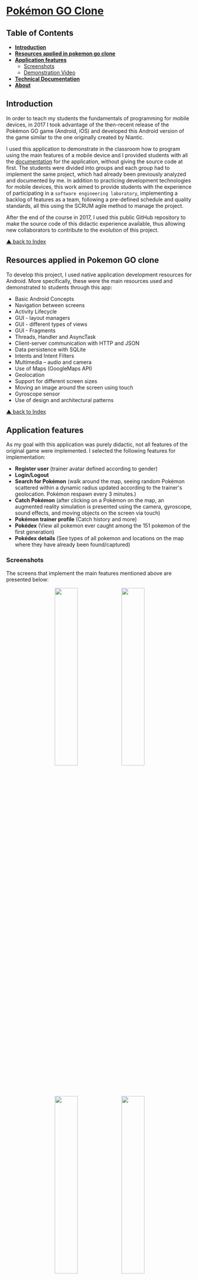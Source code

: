 # [Pokémon GO Clone][pokemon-go-repo]

## Table of Contents

* __[Introduction](#introduction)__
* __[Resources applied in pokemon go clone](#resources-applied-in-pokemon-go-clone)__
* __[Application features](#application-features)__
  * [Screenshots](#screenshots)
  * [Demonstration Video](#demonstration-video)
* __[Technical Documentation](#technical-documentation)__
* __[About](#about)__

## Introduction

In order to teach my students the fundamentals of programming for mobile devices, in 2017 I took advantage of the then-recent release of the Pokémon GO game (Android, iOS) and developed this Android version of the game similar to the one originally created by Niantic.

I used this application to demonstrate in the classroom how to program using the main features of a mobile device and I provided students with all the [documentation](#technical-documentation) for the application, without giving the source code at first. The students were divided into groups and each group had to implement the same project, which had already been previously analyzed and documented by me. In addition to practicing development technologies for mobile devices, this work aimed to provide students with the experience of participating in a ``software engineering laboratory``, implementing a backlog of features as a team, following a pre-defined schedule and quality standards, all this using the SCRUM agile method to manage the project.

After the end of the course in 2017, I used this public GitHub repository to make the source code of this didactic experience available, thus allowing new collaborators to contribute to the evolution of this project.

[▲ back to Index](#table-of-contents)

## Resources applied in Pokemon GO clone

To develop this project, I used native application development resources for Android. More specifically, these were the main resources used and demonstrated to students through this app:

* Basic Android Concepts
* Navigation between screens
* Activity Lifecycle
* GUI - layout managers
* GUI - different types of views
* GUI - Fragments
* Threads, Handler and AsyncTask
* Client-server communication with HTTP and JSON
* Data persistence with SQLite
* Intents and Intent Filters
* Multimedia – audio and camera
* Use of Maps (GoogleMaps API)
* Geolocation
* Support for different screen sizes
* Moving an image around the screen using touch
* Gyroscope sensor
* Use of design and architectural patterns

[▲ back to Index](#table-of-contents)

## Application features

As my goal with this application was purely didactic, not all features of the original game were implemented. I selected the following features for implementation:

* __Register user__ (trainer avatar defined according to gender)
* __Login/Logout__
* __Search for Pokémon__ (walk around the map, seeing random Pokémon scattered within a dynamic radius updated according to the trainer's geolocation. Pokémon respawn every 3 minutes.)
* __Catch Pokémon__ (after clicking on a Pokémon on the map, an augmented reality simulation is presented using the camera, gyroscope, sound effects, and moving objects on the screen via touch)
* __Pokémon trainer profile__ (Catch history and more)
* __Pokédex__ (View all pokemon ever caught among the 151 pokemon of the first generation)
* __Pokédex details__ (See types of all pokemon and locations on the map where they have already been found/captured)

### Screenshots

The screens that implement the main features mentioned above are presented below:

<div align="center">
  <img width="35%" src="https://user-images.githubusercontent.com/17458700/214350632-7ce44635-1762-44e8-99ad-f754919128c6.png?raw=true">
  <img width="35%" src="https://user-images.githubusercontent.com/17458700/214350620-09ac0e90-939b-4a1d-8a01-e0a8efd280d0.png?raw=true">
</div>
<div align="center">
  <img width="35%" src="https://user-images.githubusercontent.com/17458700/214350606-9d7a72c8-f3cb-4551-83fd-6203e71fef8b.png?raw=true">
  <img width="35%" src="https://user-images.githubusercontent.com/17458700/214350229-586166d0-74c7-4d1e-b2bd-d1feae85cc14.png?raw=true">
</div>
<div align="center">
  <img width="35%" src="https://user-images.githubusercontent.com/17458700/214350614-f0929f90-0615-476d-a6d1-cfe979594a2e.png?raw=true">
  <img width="35%" src="https://user-images.githubusercontent.com/17458700/214350628-bd363f66-8c66-405a-a7b4-7aa08c86d5e7.png?raw=true">
</div>
<div align="center">
  <img width="35%" src="https://user-images.githubusercontent.com/17458700/214350630-9f6a32ae-8e0f-4d89-b3ef-06c1fcee542b.png?raw=true">
  <img width="35%" src="https://user-images.githubusercontent.com/17458700/214350617-31da4875-c4cc-423b-a545-eeb57625a084.png?raw=true">
</div>
<div align="center">
  <img width="35%" src="https://user-images.githubusercontent.com/17458700/214350626-ecd60447-2fa3-4e32-830a-a3e9c8e44705.png?raw=true">
  <img width="35%" src="https://user-images.githubusercontent.com/17458700/214350623-f12051e5-23a4-4bd0-a723-b8fb29ff2fe2.png?raw=true">
  <br><br>
</div>

The navigation flow of the screens follows the storyboard presented below:

<div align="center">
  <img width="100%" src="https://user-images.githubusercontent.com/17458700/214377843-4772c956-9136-4d8c-97f3-43d91bd96e19.png?raw=true">
  <br><br>
</div>

[▲ back to Index](#table-of-contents)
___

### Demonstration Video

The video below (pt-BR) shows the app in action. It has some additional features compared to those [mentioned above](#application-features). These additional features were collaboratively developed by students of the Computer Science undergraduate course at the Federal University of Viçosa (Brazil) and have not yet been fully tested, so they have not yet been incorporated into the code of this repository. The code for this more complete version can be found in this [fork][pokemon-go-complete].

[![Pokémon GO Clone presentation](https://user-images.githubusercontent.com/17458700/214458048-0630f62b-dcef-42ec-9943-c4d17a2be21a.png)](https://www.youtube.com/embed/akgI7fmcn4E)

[▲ back to Index](#table-of-contents)

## Technical Documentation

The complete technical documentation of this project (pt-BR), including its functional requirements, non-functional requirements, structural and behavioral modeling can be found at this [link][pokemon-go-documentation].

[▲ back to Index](#table-of-contents)

## About

This project was developed during the course "Programming for Mobile Devices" of the undergraduate in Computer Science at Federal University of Viçosa (Brazil). It sought to reproduce the main features of the original game, with a purely didactic and pedagogical purpose. This game is not marketed or distributed to end users.

The UFV Computer Science undergraduate course website published a note detailing this experience a little more. This note is in Brazilian Portuguese and can be accessed at this [link][pokemon-go-site-ccp].

* __Pokémon is a brand owned by Nintendo Co. Ltd., Creatures Inc., and Game Freak Inc.__
* __Pokémon GO was originally developed by Niantic Inc., and Nintendo Co. Ltd.__

[▲ back to Index](#table-of-contents)

<!-- Links -->
[pokemon-go-repo]: https://github.com/lucasvegi/PokemonGoCloneOffline
[pokemon-go-complete]: https://github.com/labd2m/PokemonGoCloneOffline
[pokemon-go-documentation]: https://github.com/INF311/PokemonGoCloneOffline/files/5277308/projeto_pokemon_go_clone.pdf
[pokemon-go-site-ccp]: https://ccp.ufv.br/informativo/alunos-de-ciencia-da-computacao-desenvolvem-jogo-similar-ao-pokemon-go-em-uma-disciplina/
